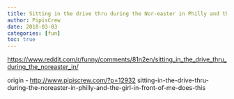 ```yaml
---
title: Sitting in the drive thru during the Nor-easter in Philly and the girl in front of me does this...
author: PipisCrew
date: 2018-03-03
categories: [fun]
toc: true
---
```


https://www.reddit.com/r/funny/comments/81n2en/sitting_in_the_drive_thru_during_the_noreaster_in/

origin - http://www.pipiscrew.com/?p=12932 sitting-in-the-drive-thru-during-the-noreaster-in-philly-and-the-girl-in-front-of-me-does-this